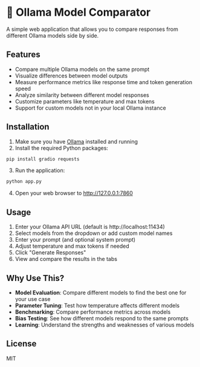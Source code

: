 # 🤖 Ollama Model Comparator

A simple web application that allows you to compare responses from different Ollama models side by side.

## Features

- Compare multiple Ollama models on the same prompt
- Visualize differences between model outputs
- Measure performance metrics like response time and token generation speed
- Analyze similarity between different model responses
- Customize parameters like temperature and max tokens
- Support for custom models not in your local Ollama instance

## Installation

1. Make sure you have [Ollama](https://ollama.ai/) installed and running
2. Install the required Python packages:

```bash
pip install gradio requests
```

3. Run the application:

```bash
python app.py
```

4. Open your web browser to http://127.0.0.1:7860

## Usage

1. Enter your Ollama API URL (default is http://localhost:11434)
2. Select models from the dropdown or add custom model names
3. Enter your prompt (and optional system prompt)
4. Adjust temperature and max tokens if needed
5. Click "Generate Responses"
6. View and compare the results in the tabs

## Why Use This?

- **Model Evaluation**: Compare different models to find the best one for your use case
- **Parameter Tuning**: Test how temperature affects different models
- **Benchmarking**: Compare performance metrics across models
- **Bias Testing**: See how different models respond to the same prompts
- **Learning**: Understand the strengths and weaknesses of various models

## License

MIT